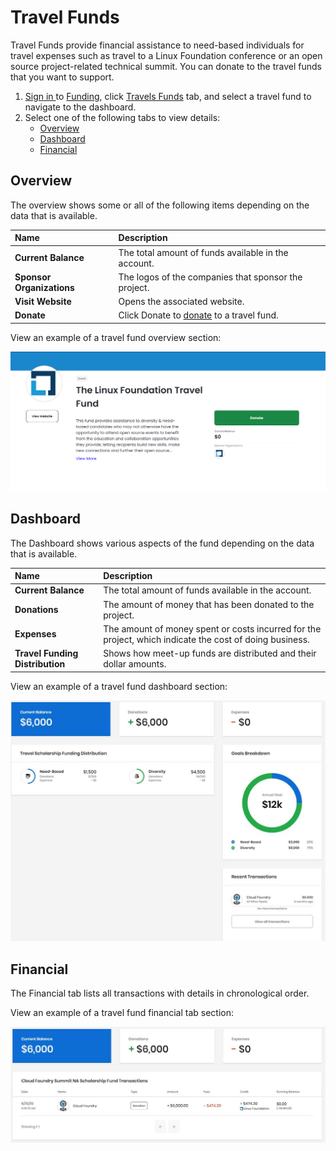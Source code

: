 # Travel Funds

Travel Funds provide financial assistance to need-based individuals for travel expenses such as travel to a Linux Foundation conference or an open source project-related technical summit. You can donate to the travel funds that you want to support.

1. [Sign in ](../../sso/sign-in/)to [Funding](https://funding.communitybridge.org/), click [Travels Funds](./#Dashboard-TravelScholarships) tab, and select a travel fund to navigate to the dashboard.
2. Select one of the following tabs to view details:
   * [Overview](travel-funds.md#TravelScholarships-Overview)
   * [Dashboard](travel-funds.md#TravelScholarships-Dashboard)
   * [Financial](travel-funds.md#TravelScholarships-Financial)

## Overview <a id="TravelScholarships-Overview"></a>

The overview shows some or all of the following items depending on the data that is available.

| Name | Description |
| :--- | :--- |
| **Current Balance** | The total amount of funds available in the account. |
| **Sponsor Organizations** | The logos of the companies that sponsor the project. |
| **Visit Website** | Opens the associated website. |
| **Donate** | Click Donate to [donate](../donate-sponsor/) to a travel fund. |

  
View an example of a travel fund overview section:

![Travel Fund Overview](../../.gitbook/assets/travel-fund-overview.png)

## Dashboard <a id="TravelScholarships-Dashboard"></a>

The Dashboard shows various aspects of the fund depending on the data that is available.

| Name | Description |
| :--- | :--- |
| **Current Balance** | The total amount of funds available in the account. |
| **Donations** | The amount of money that has been donated to the project. |
| **Expenses**  | The amount of money spent or costs incurred for the project, which indicate the cost of doing business. |
| **Travel Funding Distribution** | Shows how meet-up funds are distributed and their dollar amounts. |

  
View an example of a travel fund dashboard section:

![](../../.gitbook/assets/7418524%20%281%29.jpg)

## Financial <a id="TravelScholarships-Financial"></a>

The Financial tab lists all transactions with details in chronological order.

View an example of a travel fund financial tab section:

![](../../.gitbook/assets/7418523%20%281%29.jpg)

